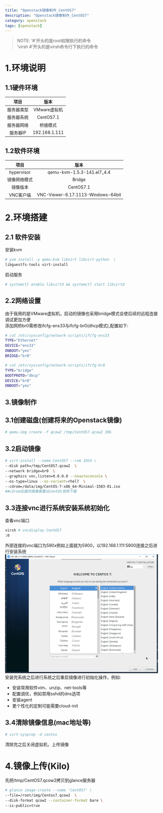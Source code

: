 ```yaml
---
title: "Openstack镜像制作_CentOS7"
description: "Openstack镜像制作_CentOS7"
category: openstack
tags: [openstack]
---
```



>NOTE: ‘#’开头的是root权限执行的命令   
‘virsh #’开头的是virsh命令行下执行的命令

# 1.环境说明
## 1.1硬件环境
|项目|版本|
|:-:|:-:|
|服务器类型|VMware虚拟机|
|服务器系统|CentOS7.1|
|服务器网络|桥接模式|
|服务器IP|192.168.1.111|
## 1.2软件环境
|项目|版本|
|:-:|:-:|
|hypervisor|qemu-kvm-1.5.3-141.el7_4.4|
|镜像网络模式|Bridge|
|镜像版本|CentOS7.1|
|VNC客户端|VNC-Viewer-6.17.1113-Windows-64bit|

# 2.环境搭建
## 2.1 软件安装
安装kvm
```bash
# yum install -y qemu-kvm libvirt libvirt-python  \
libguestfs-tools virt-install
```
启动服务
```bash
# systemctl enable libvirtd && systemctl start libvirtd
```
## 2.2网络设置
由于我用的是VMware虚拟机，启动的镜像也采用bridge模式会使后续的远程连接调试更加方便  
添加网桥br0需修改ifcfg-ens33与ifcfg-br0(dhcp模式),配置如下:
```bash
# cat /etc/sysconfig/network-scripts/ifcfg-ens33
TYPE="Ethernet"
DEVICE="ens33"
ONBOOT="yes"
BRIDGE="br0"
```
```bash
# cat /etc/sysconfig/network-scripts/ifcfg-br0
TYPE="bridge"
BOOTPROTO="dhcp"
DEVICE="br0"
ONBOOT="yes"
```
## 3.镜像制作
## 3.1创建磁盘(创建将来的Openstack镜像)
```bash
# qemu-img create -f qcow2 /tmp/CentOS7.qcow2 30G
```
## 3.2启动镜像
```bash
# virt-install --name CentOS7 --ram 1024 \
--disk path=/tmp/CentOS7.qcow2  \
--network bridge=br0  \
--graphics vnc,listen=0.0.0.0 --noautoconsole \
--os-type=linux --os-variant=rhel7  \
--cdrom=/data/img/CentOS-7-x86_64-Minimal-1503-01.iso
##cdrom后面的镜像需要从CentOS官网下载
```
## 3.3连接vnc进行系统安装系统初始化
查看vnc端口
```bash
virsh # vncdisplay CentOS7
:0
```
外部连接的vnc端口为590x例如上面就为5900，以192.168.1.111:5900连接之后进行安装系统
![](1.png)    
安装完系统之后进行系统之后重启镜像进行初始化操作，例如:
- 安装常用软件vim、unzip、net-tools等
- 配置调优，例如禁用sshd的dns选项
- 安装agent
- 更个性化的定制可能需要cloud-init

## 3.4清除镜像信息(mac地址等)
```bash
# virt-sysprep -d centos
```
清除完之后关闭虚拟机，上传镜像
# 4.镜像上传(Kilo)
先把/tmp/CentOS7.qcow2拷贝到glance服务器
```bash
# glance image-create --name 'CentOS7' \
--file=/root/img/Centos7.qcow2  \
--disk-format qcow2 --container-format bare \
--is-public=true
```
